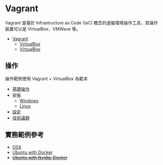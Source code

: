# Vagrant

Vagrant 是基於 Infrastructure as Code (IaC) 概念的虛擬環境操作工具，其操作裝置可以是 VirtualBox、VMWave 等。

+ [Vagrant](https://www.vagrantup.com/)
    - [VirtualBox](https://www.virtualbox.org/)
    - [VirtualBox](https://www.vmware.com/tw.html)

## 操作

操作範例使用 Vagrant + VirtualBox 為範本

+ [基礎操作](./docs/readme.md)
+ 安裝
    - [Windows](./docs/vagrant-for-windows.md)
    - [Linux](./docs/install-vagrant-for-linux.md)
+ [設定](./docs/configure.md)
+ [技術議題](./docs/issue.md)

## 實務範例參考

+ [OSX](./Vagrantfile/OSX)
+ [Ubuntu with Docker](./Vagrantfile/Ubuntu-Docker)
+ ~~[Ubuntu with Nvidia-Docker](./Vagrantfile/Ubuntu-Nvidia-Docker)~~
